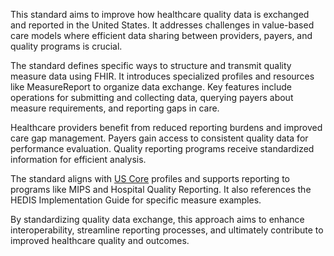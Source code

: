 This standard aims to improve how healthcare quality data is exchanged and reported in the United States. It addresses challenges in value-based care models where efficient data sharing between providers, payers, and quality programs is crucial.

The standard defines specific ways to structure and transmit quality measure data using FHIR. It introduces specialized profiles and resources like MeasureReport to organize data exchange. Key features include operations for submitting and collecting data, querying payers about measure requirements, and reporting gaps in care.

Healthcare providers benefit from reduced reporting burdens and improved care gap management. Payers gain access to consistent quality data for performance evaluation. Quality reporting programs receive standardized information for efficient analysis.

The standard aligns with [US Core](https://build.fhir.org/ig/HL7/US-Core) profiles and supports reporting to programs like MIPS and Hospital Quality Reporting. It also references the HEDIS Implementation Guide for specific measure examples.

By standardizing quality data exchange, this approach aims to enhance interoperability, streamline reporting processes, and ultimately contribute to improved healthcare quality and outcomes.